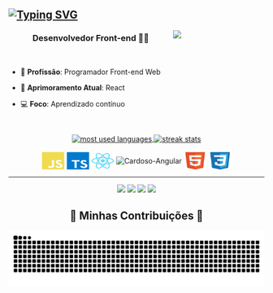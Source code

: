 ## [![Typing SVG](https://readme-typing-svg.herokuapp.com?font=Fira+Code&duration=2000&pause=1000&color=1B80FF&random=false&width=435&lines=Bom+dia,+boa+tarde+ou+boa+noite!;Eu+sou+o+Gabriel+Cardoso+%F0%9F%9A%80)](https://git.io/typing-svg)

<img align='right' src="https://media.giphy.com/media/M9gbBd9nbDrOTu1Mqx/giphy.gif" width="180">

<h3 align="center">Desenvolvedor Front-end 👨‍💻</h3>

  <br />
  
  - 🔭 __Profissão__: Programador Front-end Web
  - 🌱 __Aprimoramento Atual__: React
  - 💻 __Foco__: Aprendizado contínuo

    <br />
<div align="center">
  
  <a href="https://github.com/anuraghazra/github-readme-stats">
    <img align="center" alt="most used languages" src="https://github-readme-stats.vercel.app/api/top-langs?username=CardosoRepository&layout=compact&langs_count=6&card_width=418" />
    <img align="center" alt="streak stats"        src="https://github-readme-streak-stats-salesp07.vercel.app/?user=CardosoRepository&count_private=true&theme=react&border_radius=10" height=165/>
  </a>
  
  <div style="display: inline_block"><br>
    <img align="center" alt="Cardoso-Js" height="35" width="45" src="https://raw.githubusercontent.com/devicons/devicon/master/icons/javascript/javascript-plain.svg">
    <img align="center" alt="Cardoso-Ts" height="35" width="45" src="https://raw.githubusercontent.com/devicons/devicon/master/icons/typescript/typescript-plain.svg">
    <img align="center" alt="Cardoso-React" height="35" width="45" src="https://raw.githubusercontent.com/devicons/devicon/master/icons/react/react-original.svg">
    <img align="center" alt="Cardoso-Angular" height="35" width="45" src="https://cdn.jsdelivr.net/gh/devicons/devicon@latest/icons/angular/angular-original.svg" />
    <img align="center" alt="Cardoso-HTML" height="35" width="45" src="https://raw.githubusercontent.com/devicons/devicon/master/icons/html5/html5-original.svg">
    <img align="center" alt="Cardoso-CSS" height="35" width="45" src="https://raw.githubusercontent.com/devicons/devicon/master/icons/css3/css3-original.svg">
  </div>
</div>

<hr />

<div align="center"> 
  <a href="https://www.linkedin.com/in/gabriel-cardoso-barbosa" target="_blank"><img src="https://img.shields.io/badge/-LinkedIn-%230077B5?style=for-the-badge&logo=linkedin&logoColor=white" target="_blank"></a>
  <a href = "mailto:cardosogabrielbarbosa@gmail.com"><img src="https://img.shields.io/badge/Gmail-D14836?style=for-the-badge&logo=gmail&logoColor=white" target="_blank"></a>
  <a href="wa.me/5562997017995" target="_blank"><img src="https://img.shields.io/badge/WhatsApp-25D366?style=for-the-badge&logo=whatsapp&logoColor=white" target="_blank"></a>
  <a href="https://discordapp.com/users/249580318598758402" target="_blank"><img src="https://img.shields.io/badge/Discord-7289DA?style=for-the-badge&logo=discord&logoColor=white" target="_blank"></a>
</div>

<div align="center">
  <h2>🐍 Minhas Contribuições 🐍</h2>
  <img alt="snake eating my contributions" src="https://raw.githubusercontent.com/CardosoRepository/CardosoRepository/output/github-contribution-grid-snake.svg" />
</div>

